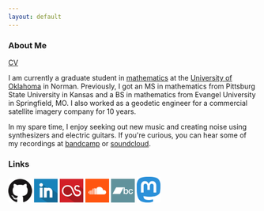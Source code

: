 ```yaml
---
layout: default
---
```


### About Me

[CV](https://drive.google.com/file/d/1GteexAMUcl4p-Qd1MuFYPjpGtCoITJp4/view?usp=sharing)

I am currently a graduate student in [mathematics](http://math.ou.edu/) at the [University of Oklahoma](http://www.ou.edu/) in Norman. Previously, I got an MS in mathematics from Pittsburg State University in Kansas and a BS in mathematics from Evangel University in Springfield, MO. I also worked as a geodetic engineer for a commercial satellite imagery company for 10 years.

In my spare time, I enjoy seeking out new music and creating noise using synthesizers and electric guitars. If you're curious, you can hear some of my recordings at [bandcamp](https://whistlingkitty.bandcamp.com) or [soundcloud](https://soundcloud.com/whistlingkitty).

### Links

<a href="https://github.com/jebeyer"><img src="./assets/GitHub-Mark-120px-plus.png" alt="GitHub" width="48"/></a>
<a href="https://www.linkedin.com/in/james-beyer-72558767"><img src="./assets/linkedin-icon-512.png" alt="LinkedIn" width="48"/></a>
<a href="https://www.last.fm/user/blahquaker"><img src="./assets/lastfm-icon-512.png" alt="Last.fm" width="48"/></a>
<a href="https://soundcloud.com/whistlingkitty"><img src="./assets/soundcloud-icon.png" alt="Soundcloud" width="48"/></a>
<a href="https://whistlingkitty.bandcamp.com"><img src="./assets/bandcamp-button-square-green-512.png" alt="Bandcamp" width="48"/></a>
<a rel="me" href="https://mathstodon.xyz/@jebeyer"><img src="./assets/mastodon_logo.svg" alt="Mastodon" width="48"/></a>

